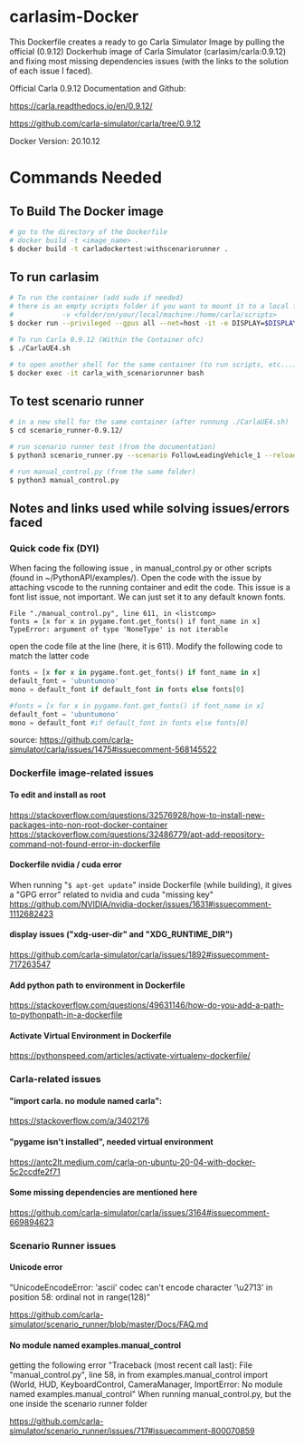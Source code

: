 # carlasim-Docker

This Dockerfile creates a ready to go Carla Simulator Image by pulling the official (0.9.12) Dockerhub image of Carla Simulator (carlasim/carla:0.9.12)
and fixing most missing dependencies issues (with the links to the solution of each issue I faced).

Official Carla 0.9.12 Documentation and Github:

https://carla.readthedocs.io/en/0.9.12/

https://github.com/carla-simulator/carla/tree/0.9.12

Docker Version: 20.10.12

# Commands Needed 
## To Build The Docker image
```sh
# go to the directory of the Dockerfile
# docker build -t <image_name> .
$ docker build -t carladockertest:withscenariorunner .
```
## To run carlasim
```sh
# To run the container (add sudo if needed)
# there is an empty scripts folder if you want to mount it to a local folder by adding the following flag before --name flag
#            -v <folder/on/your/local/machine:/home/carla/scripts>
$ docker run --privileged --gpus all --net=host -it -e DISPLAY=$DISPLAY --name carla_with_scenariorunner carladockertest:withscenariorunner

# To run Carla 0.9.12 (Within the Container ofc)
$ ./CarlaUE4.sh

# to open another shell for the same container (to run scripts, etc...)
$ docker exec -it carla_with_scenariorunner bash

```
## To test scenario runner
```sh
# in a new shell for the same container (after runnung ./CarlaUE4.sh)
$ cd scenario_runner-0.9.12/

# run scenario runner test (from the documentation)
$ python3 scenario_runner.py --scenario FollowLeadingVehicle_1 --reloadWorld

# run manual_control.py (from the same folder)
$ python3 manual_control.py
```

## Notes and links used while solving issues/errors faced
### Quick code fix (DYI)
When facing the following issue , in manual_control.py or other scripts (found in ~/PythonAPI/examples/). 
Open the code with the issue by attaching vscode to the running container and edit the code.
This issue is a font list issue, not important. We can just set it to any default known fonts.
```
File "./manual_control.py", line 611, in <listcomp> 
fonts = [x for x in pygame.font.get_fonts() if font_name in x] 
TypeError: argument of type 'NoneType' is not iterable 
```
open the code file at the line (here, it is 611).
Modify the following code to match the latter code
```python
fonts = [x for x in pygame.font.get_fonts() if font_name in x] 
default_font = 'ubuntumono' 
mono = default_font if default_font in fonts else fonts[0] 
```
```python
#fonts = [x for x in pygame.font.get_fonts() if font_name in x] 
default_font = 'ubuntumono' 
mono = default_font #if default_font in fonts else fonts[0] 
```
source: 
https://github.com/carla-simulator/carla/issues/1475#issuecomment-568145522
### Dockerfile image-related issues
#### To edit and install as root
https://stackoverflow.com/questions/32576928/how-to-install-new-packages-into-non-root-docker-container 
https://stackoverflow.com/questions/32486779/apt-add-repository-command-not-found-error-in-dockerfile 

#### Dockerfile nvidia / cuda error
When running "```$ apt-get update```" inside Dockerfile (while building), it gives a "GPG error" related to nvidia and cuda "missing key"
https://github.com/NVIDIA/nvidia-docker/issues/1631#issuecomment-1112682423

#### display issues ("xdg-user-dir" and "XDG_RUNTIME_DIR")
https://github.com/carla-simulator/carla/issues/1892#issuecomment-717263547 

#### Add python path to environment in Dockerfile
https://stackoverflow.com/questions/49631146/how-do-you-add-a-path-to-pythonpath-in-a-dockerfile 

#### Activate Virtual Environment in Dockerfile
https://pythonspeed.com/articles/activate-virtualenv-dockerfile/ 

### Carla-related issues
#### "import carla. no module named carla":
https://stackoverflow.com/a/3402176 

#### "pygame isn't installed", needed virtual environment
https://antc2lt.medium.com/carla-on-ubuntu-20-04-with-docker-5c2ccdfe2f71 

#### Some missing dependencies are mentioned here
https://github.com/carla-simulator/carla/issues/3164#issuecomment-669894623


### Scenario Runner issues
#### Unicode error
"UnicodeEncodeError: 'ascii' codec can't encode character '\u2713' in position 58: ordinal not in range(128)"

https://github.com/carla-simulator/scenario_runner/blob/master/Docs/FAQ.md

#### No module named examples.manual_control
getting the following error "Traceback (most recent call last): File "manual_control.py", line 58, in <module> from examples.manual_control import (World, HUD, KeyboardControl, CameraManager, ImportError: No module named examples.manual_control" 
When running manual_control.py, but the one inside the scenario runner folder

https://github.com/carla-simulator/scenario_runner/issues/717#issuecomment-800070859
